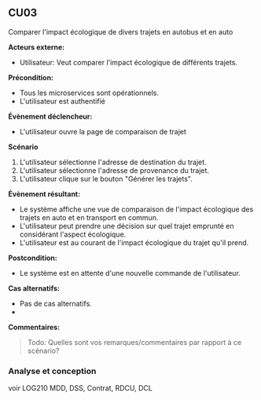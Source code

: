 ## **CU03**
Comparer l'impact écologique de divers trajets en autobus et en auto

**Acteurs externe:** 
- Utilisateur: Veut comparer l'impact écologique de différents trajets.

**Précondition:** 
- Tous les microservices sont opérationnels.
- L'utilisateur est authentifié

**Évènement déclencheur:** 
- L'utilisateur ouvre la page de comparaison de trajet

**Scénario**
1. L'utilisateur sélectionne l'adresse de destination du trajet.
2. L'utilisateur sélectionne l'adresse de provenance du trajet. 
3. L'utilisateur clique sur le bouton "Générer les trajets".

**Évènement résultant:**
- Le système affiche une vue de comparaison de l'impact écologique des trajets en auto et en transport en commun.
- L'utilisateur peut prendre une décision sur quel trajet emprunté en considérant l'aspect écologique.
- L'utilisateur est au courant de l'impact écologique du trajet qu'il prend.

**Postcondition:** 
- Le système est en attente d'une nouvelle commande de l'utilisateur.

**Cas alternatifs:**
- Pas de cas alternatifs.
- 
**Commentaires:**
> Todo: Quelles sont vos remarques/commentaires par rapport à ce scénario?


### Analyse et conception
voir LOG210
MDD, DSS, Contrat, RDCU, DCL



